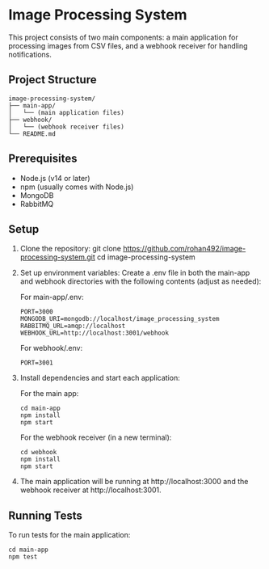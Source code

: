 # Image Processing System

This project consists of two main components: a main application for processing images from CSV files, and a webhook receiver for handling notifications.

## Project Structure

```
image-processing-system/
├── main-app/
│   └── (main application files)
├── webhook/
│   └── (webhook receiver files)
└── README.md
```

## Prerequisites

- Node.js (v14 or later)
- npm (usually comes with Node.js)
- MongoDB
- RabbitMQ

## Setup

1. Clone the repository:
   git clone https://github.com/rohan492/image-processing-system.git
   cd image-processing-system

2. Set up environment variables:
   Create a .env file in both the main-app and webhook directories with the following contents (adjust as needed):

   For main-app/.env:

   ```
   PORT=3000
   MONGODB_URI=mongodb://localhost/image_processing_system
   RABBITMQ_URL=amqp://localhost
   WEBHOOK_URL=http://localhost:3001/webhook
   ```

   For webhook/.env:

   ```
   PORT=3001
   ```

3. Install dependencies and start each application:

   For the main app:

   ```
   cd main-app
   npm install
   npm start
   ```

   For the webhook receiver (in a new terminal):

   ```
   cd webhook
   npm install
   npm start
   ```

4. The main application will be running at http://localhost:3000 and the webhook receiver at http://localhost:3001.

## Running Tests

To run tests for the main application:

```
cd main-app
npm test
```
